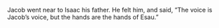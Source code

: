 Jacob went near to Isaac his father. He felt him, and said, “The voice is Jacob’s voice, but the hands are the hands of Esau.”